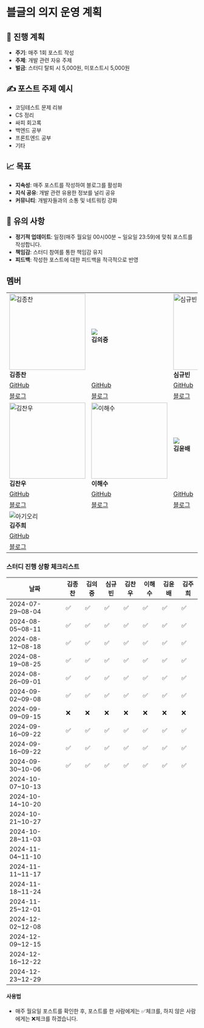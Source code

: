 # 블글의 의지 운영 계획


## 📅 진행 계획

* **주기**: 매주 1회 포스트 작성
* **주제**: 개발 관련 자유 주제
* **벌금**: 스터디 탈퇴 시 5,000원, 미포스트시 5,000원

## ✍️ 포스트 주제 예시

* 코딩테스트 문제 리뷰
* CS 정리
* 싸피 회고록
* 백엔드 공부
* 프론트엔드 공부
* 기타

## 📈 목표

* **지속성**: 매주 포스트를 작성하여 블로그를 활성화
* **지식 공유**: 개발 관련 유용한 정보를 널리 공유
* **커뮤니티**: 개발자들과의 소통 및 네트워킹 강화

## 📌 유의 사항

* **정기적 업데이트**: 일정(매주 월요일 00시00분 ~ 일요일 23:59)에 맞춰 포스트를 작성합니다.
* **책임감**: 스터디 참여를 통한 책임감 유지
* **피드백**: 작성한 포스트에 대한 피드백을 적극적으로 반영

## 멤버

|                                    |                                                            |                                        |
|------------------------------------|------------------------------------------------------------|----------------------------------------|
| <img src="https://github.com/user-attachments/assets/cd27d5ec-378f-4921-80e7-b6a803bad8fa" alt="김종찬" width="200"/> <br> **김종찬** | <img src="https://avatars.githubusercontent.com/u/158041455?s=400&u=fc13ed6012858317ec24822efc41b8b022810d7b&v=4"> <br> **김의중** | <img src="https://avatars.githubusercontent.com/u/89975936?v=4" alt="심규빈" width="200"/> <br> **심규빈**                           |
| [GitHub](https://github.com/jongchan0109) | [GitHub](https://github.com/kimdevspace) | [GitHub](https://github.com/SIM-GYUBIN) |
| [블로그](https://velog.io/@jongchan) | [블로그](https://ejk5148.tistory.com/) | [블로그](https://velog.io/@skb0516/posts) |
| <img src= "https://github.com/user-attachments/assets/fd99f301-a247-4394-b201-0d1668cac7e1" alt="김찬우" width="200" /><br> **김찬우** |<img src="https://static.some.co.kr/sometrend/attachments/content/dfdfe2bf-0922-490a-970b-14f1abb64fea/img10.jpg" alt="이해수" width="200"/><br> **이해수** | <img src="https://encrypted-tbn0.gstatic.com/images?q=tbn:ANd9GcTMBsSXW1q4YS0I0SpQaix1331q0QVeaRDkQw&s"> <br> **김윤배** |
| [GitHub](https://github.com/chanu2) | [GitHub](https://github.com/haesoooo) | [GitHub](https://github.com/kub938)|
| [블로그](https://velog.io/@chanu2/posts)| [블로그](https://velog.io/@haesooo/posts) |[블로그](https://velog.io/@kub938/posts) |
|  ![아기오리](https://github.com/user-attachments/assets/9e46cf14-7733-4ecf-8c96-201013bb24f7)<br> **김주희** |                           |
|  [GitHub](https://github.com/orgs/SSAFY12th/people/kimjuheee) | | |
|  [블로그](https://mo9umo9u.tistory.com/)  | | |




### 스터디 진행 상황 체크리스트

| 날짜              | 김종찬 | 김의중 | 심규빈  | 김찬우 | 이해수 | 김윤배 | 김주희 |
|-------------------|--------|-------|-------|--------|--------|--------|--------|
| 2024-07-29~08-04 |   ✅   |   ✅   |   ✅  |   ✅   |   ✅   |   ✅   |   ✅   |
| 2024-08-05~08-11 |   ✅   |   ✅   |   ✅  |   ✅   |   ✅   |   ✅   |   ✅   |
| 2024-08-12~08-18 |   ✅   |   ✅   |   ✅  |   ✅   |   ✅   |   ✅   |   ✅   |
| 2024-08-19~08-25 |   ✅   |   ✅   |   ✅  |   ✅   |   ✅   |   ✅   |   ✅   |
| 2024-08-26~09-01 |   ✅   |   ✅   |   ✅  |   ✅   |   ✅   |   ✅   |   ✅   |
| 2024-09-02~09-08 |   ✅   |   ✅   |   ✅  |   ✅   |   ✅   |   ✅   |   ✅   |
| 2024-09-09~09-15 |   ❌   |   ❌   |   ❌  |   ❌   |   ❌   |   ❌   |   ❌   |
| 2024-09-16~09-22 |   ✅   |   ✅   |   ✅  |   ✅   |   ✅   |   ✅   |   ✅   |
| 2024-09-16~09-22 |   ✅   |   ✅   |   ✅  |   ✅   |   ✅   |   ✅   |   ✅   |
| 2024-09-30~10-06 |   ✅   |   ✅   |   ✅  |   ✅   |   ✅   |   ✅   |   ✅   |
| 2024-10-07~10-13 |        |       |       |       |        |        |        |
| 2024-10-14~10-20 |        |       |       |       |        |        |        |
| 2024-10-21~10-27 |        |       |       |       |        |        |        |
| 2024-10-28~11-03 |        |       |       |       |        |        |        |
| 2024-11-04~11-10 |        |       |       |       |        |        |        |
| 2024-11-11~11-17 |        |       |       |       |        |        |        |
| 2024-11-18~11-24 |        |       |       |       |        |        |        |
| 2024-11-25~12-01 |        |       |       |       |        |        |        |
| 2024-12-02~12-08 |        |       |       |       |        |        |        |
| 2024-12-09~12-15 |        |       |       |       |        |        |        |
| 2024-12-16~12-22 |        |       |       |       |        |        |        |
| 2024-12-23~12-29 |        |       |       |       |        |        |        |

#### 사용법
- 매주 월요일 포스트를 확인한 후, 포스트를 한 사람에게는 ✅체크를, 하지 않은 사람에게는 ❌체크를 하겠습니다.
